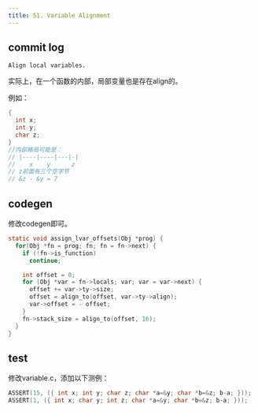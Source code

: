 ```yaml
---
title: 51. Variable Alignment
---
```


## commit log

```plaintext
Align local variables.
```

实际上，在一个函数的内部，局部变量也是存在align的。

例如：

```c
{
  int x;
  int y;
  char z;
}
//内部格局可能是：
// |----|----|---|-|
//    x    y      z
// z前面有三个空字节
// &z - &y = 7
```

## codegen

修改codegen即可。

```c
static void assign_lvar_offsets(Obj *prog) {
  for(Obj *fn = prog; fn; fn = fn->next) {
    if (!fn->is_function)
      continue;

    int offset = 0;
    for (Obj *var = fn->locals; var; var = var->next) {
      offset += var->ty->size;
      offset = align_to(offset, var->ty->align);
      var->offset = - offset;
    }
    fn->stack_size = align_to(offset, 16);
  }
}
```

## test

修改variable.c，添加以下测例：

```c
ASSERT(15, ({ int x; int y; char z; char *a=&y; char *b=&z; b-a; }));
ASSERT(1, ({ int x; char y; int z; char *a=&y; char *b=&z; b-a; }));
```

‍
